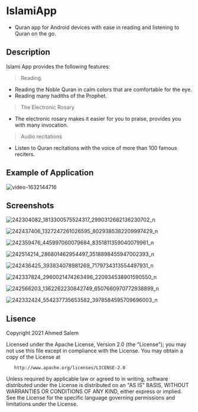 # IslamiApp

- Quran app for Android devices with ease in reading and listening to Quran on the go.

## Description

Islami App provides the following features:

> Reading.

- Reading the Noble Quran in calm colors that are comfortable for the eye.
- Reading many hadiths of the Prophet.

> The Electronic Rosary

- The electronic rosary makes it easier for you to praise, provides you with many invocation.

> Audio recitations

- Listen to Quran recitations with the voice of more than 100 famous reciters.

## Example of Application

![video-1632144716](https://user-images.githubusercontent.com/62884380/134011767-3cb4349b-dccd-45b7-bd53-14501a5f405b.gif)

## Screenshots

![242304082_1813300575524317_2990312662136230702_n](https://user-images.githubusercontent.com/62884380/134011906-1419e3f3-48e2-43af-9582-569263d1e8a0.jpg)

![242437406_1327247261026595_8029385382209997429_n](https://user-images.githubusercontent.com/62884380/134011952-e04f5429-2e9b-416c-b5e8-4e1d1b94d755.jpg)

![242359476_445997060079684_8351811359040079961_n](https://user-images.githubusercontent.com/62884380/134169158-56a57fad-9abb-47d2-a3e7-231341650e6c.jpg)

![242514214_286801462954497_3518898455947002393_n](https://user-images.githubusercontent.com/62884380/134011994-732b87d2-e7bc-4584-aa4b-76d676750549.jpg)

![242436425_393834078981269_7179734313554497931_n](https://user-images.githubusercontent.com/62884380/134169241-84f4e307-da70-41e6-94a5-b512a774afe2.jpg)

![242337824_2960021474263496_220934538901590550_n](https://user-images.githubusercontent.com/62884380/134012028-df16a065-694b-4064-b098-3ad9f37ccc56.jpg)

![242566203_1362262230842749_6507660970772938899_n](https://user-images.githubusercontent.com/62884380/134012070-3fc1605a-31a0-4446-8971-b599c6225cb5.jpg)

![242332424_554237735653582_3978584595709696003_n](https://user-images.githubusercontent.com/62884380/134012111-59489a2c-a385-4b86-9344-6c90fa1a0b37.jpg)


## Lisence
Copyright 2021 Ahmed Salem

   Licensed under the Apache License, Version 2.0 (the "License");
   you may not use this file except in compliance with the License.
   You may obtain a copy of the License at

       http://www.apache.org/licenses/LICENSE-2.0

   Unless required by applicable law or agreed to in writing, software
   distributed under the License is distributed on an "AS IS" BASIS,
   WITHOUT WARRANTIES OR CONDITIONS OF ANY KIND, either express or implied.
   See the License for the specific language governing permissions and
   limitations under the License.
